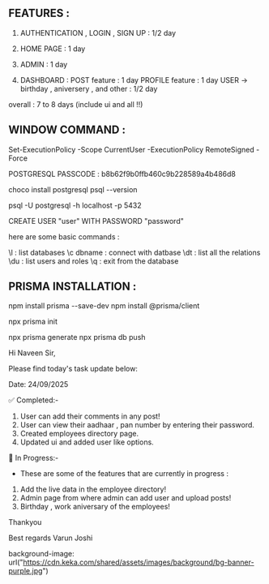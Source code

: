 ## FEATURES :

1. AUTHENTICATION , LOGIN , SIGN UP : 1/2 day

2. HOME PAGE : 1 day
3. ADMIN : 1 day
4. DASHBOARD :
   POST feature : 1 day
   PROFILE feature : 1 day
   USER -> birthday , aniversery , and other : 1/2 day

overall : 7 to 8 days (include ui and all !!)

## WINDOW COMMAND :

Set-ExecutionPolicy -Scope CurrentUser -ExecutionPolicy RemoteSigned -Force

POSTGRESQL PASSCODE : b8b62f9b0ffb460c9b228589a4b486d8

choco install postgresql
psql --version

psql -U postgresql -h localhost -p 5432

CREATE USER "user" WITH PASSWORD "password"

here are some basic commands :

\l : list databases
\c dbname : connect with datbase
\dt : list all the relations
\du : list users and roles
\q : exit from the database

## PRISMA INSTALLATION :

npm install prisma --save-dev
npm install @prisma/client

npx prisma init

npx prisma generate
npx prisma db push

Hi Naveen Sir,

Please find today's task update below:

Date: 24/09/2025

✅ Completed:-

1. User can add their comments in any post!
2. User can view their aadhaar , pan number by entering their password.
3. Created employees directory page.
4. Updated ui and added user like options.

🔄 In Progress:-

- These are some of the features that are currently in progress :

1. Add the live data in the employee directory!
2. Admin page from where admin can add user and upload posts!
3. Birthday , work aniversary of the employees!

Thankyou

Best regards
Varun Joshi

background-image: url(&quot;https://cdn.keka.com/shared/assets/images/background/bg-banner-purple.jpg&quot;)
